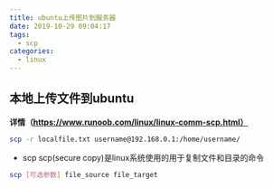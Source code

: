 ```yaml
---
title: ubuntu上传图片到服务器
date: 2019-10-29 09:04:17
tags:
  - scp
categories: 
  - linux 
---
```



## 本地上传文件到ubuntu

**详情（https://www.runoob.com/linux/linux-comm-scp.html）**
```bash
scp -r localfile.txt username@192.168.0.1:/home/username/ 
```
- scp scp(secure copy)是linux系统使用的用于复制文件和目录的命令

```bash
scp [可选参数] file_source file_target
```